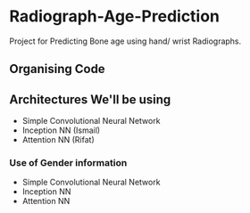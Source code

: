 # Radiograph-Age-Prediction

Project for Predicting Bone age using hand/ wrist Radiographs. 

## Organising Code


## Architectures We'll be using
- Simple Convolutional Neural Network
- Inception NN (Ismail)
- Attention NN (Rifat)
### Use of Gender information
- Simple Convolutional Neural Network
- Inception NN
- Attention NN




